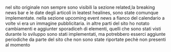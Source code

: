 nel sito originale non sempre sono visibili la sezione related,la breaking news bar e le date degli articoli in leatest healines, sono state comunque implementate.
nella sezione upcoming event news a fianco del calendario a volte vi era un immagine pubblicitaria.
in altre parti del sito ho notato cambiamenti e aggiunter sporadiceh di elementi, quelli che sono stati visti durante lo sviluppo sono stati implementati, ma potrebbero esserci aggiunte periodiche da parte del sito che non sono state 
riportate pechè non presenti al momento
